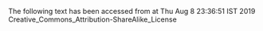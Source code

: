 The following text has been accessed from at Thu Aug 8 23:36:51 IST 2019
Creative_Commons_Attribution-ShareAlike_License
